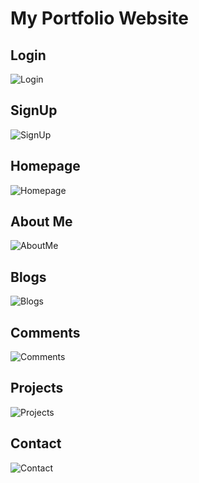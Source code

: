 # My Portfolio Website

## Login

![Login](img/login.png)
<br>

## SignUp

![SignUp](img/signup.png)
<br>

## Homepage

![Homepage](img/homepage.png)
<br>

## About Me

![AboutMe](img/aboutme.png)
<br>

## Blogs

![Blogs](img/blogs.png)
<br>

## Comments

![Comments](img/comments.png)
<br>

## Projects

![Projects](img/projects.png)
<br>

## Contact

![Contact](img/contact.png)
<br>

